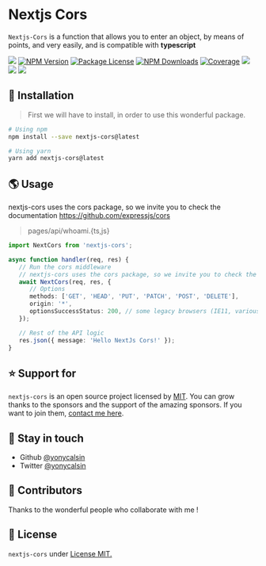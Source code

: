 # Nextjs Cors

`Nextjs-Cors` is a function that allows you to enter an object, by means of points, and very easily, and is compatible with **typescript**

<a href="https://github.com/yonycalsin/nextjs-cors"><img src="https://img.shields.io/spiget/stars/1000?color=brightgreen&label=Star&logo=github" /></a>
<a href="https://www.npmjs.com/nextjs-cors" target="_blank">
<img src="https://img.shields.io/npm/v/nextjs-cors" alt="NPM Version" /></a>
<a href="https://www.npmjs.com/nextjs-cors" target="_blank">
<img src="https://img.shields.io/npm/l/nextjs-cors" alt="Package License" /></a>
<a href="https://www.npmjs.com/nextjs-cors" target="_blank">
<img src="https://img.shields.io/npm/dm/nextjs-cors" alt="NPM Downloads" /></a>
<a href="https://github.com/yonycalsin/nextjs-cors" target="_blank">
<img src="https://s3.amazonaws.com/assets.coveralls.io/badges/coveralls_95.svg" alt="Coverage" /></a>
<a href="https://github.com/yonycalsin/nextjs-cors"><img src="https://img.shields.io/badge/Github%20Page-nextjs.cors-yellow?style=flat-square&logo=github" /></a>
<a href="https://github.com/yonycalsin"><img src="https://img.shields.io/badge/Author-Yony%20Calsin-blueviolet?style=flat-square&logo=appveyor" /></a>
<a href="https://twitter.com/yonycalsin" target="_blank">
<img src="https://img.shields.io/twitter/follow/yonycalsin.svg?style=social&label=Follow"></a>

## 🍉 Installation

> First we will have to install, in order to use this wonderful package.

```bash
# Using npm
npm install --save nextjs-cors@latest

# Using yarn
yarn add nextjs-cors@latest
```

## 🌎 Usage

nextjs-cors uses the cors package, so we invite you to check the documentation https://github.com/expressjs/cors

> pages/api/whoami.{ts,js}

```ts
import NextCors from 'nextjs-cors';

async function handler(req, res) {
   // Run the cors middleware
   // nextjs-cors uses the cors package, so we invite you to check the documentation https://github.com/expressjs/cors
   await NextCors(req, res, {
      // Options
      methods: ['GET', 'HEAD', 'PUT', 'PATCH', 'POST', 'DELETE'],
      origin: '*',
      optionsSuccessStatus: 200, // some legacy browsers (IE11, various SmartTVs) choke on 204
   });

   // Rest of the API logic
   res.json({ message: 'Hello NextJs Cors!' });
}
```

## ⭐ Support for

`nextjs-cors` is an open source project licensed by [MIT](LICENSE). You can grow thanks to the sponsors and the support of the amazing sponsors. If you want to join them, [contact me here](https://twitter.com/yonycalsin).

## 🎩 Stay in touch

- Github [@yonycalsin](https://github.com/yonycalsin)
- Twitter [@yonycalsin](https://twitter.com/yonycalsin)

## 🚀 Contributors

Thanks to the wonderful people who collaborate with me !

## 📜 License

`nextjs-cors` under [License MIT.](LICENSE)

